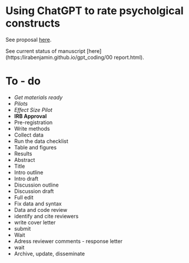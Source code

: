 # Using ChatGPT to rate psycholgical constructs

See proposal [here](https:/lirabenjamin.github.io/gpt_coding/proposal.pdf).

See current status of manuscript [here](https:/lirabenjamin.github.io/gpt_coding/00 report.html).

# To - do
- *Get materials ready*
- *Pilots*
- *Effect Size Pilot*
- **IRB Approval**
- Pre-registration
- Write methods
- Collect data
- Run the data checklist
- Table and figures
- Results
- Abstract
- Title
- Intro outline
- Intro draft
- Discussion outline
- Discussion draft
- Full edit
- Fix data and syntax
- Data and code review
- identify and cite reviewers
- write cover letter
- submit
- Wait
- Adress reviewer comments - response letter
- wait
- Archive, update, disseminate